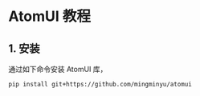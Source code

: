 # AtomUI 教程

<show-structure depth="2" />

## 1. 安装

通过如下命令安装 AtomUI 库，

```Bash
pip install git+https://github.com/mingminyu/atomui
```